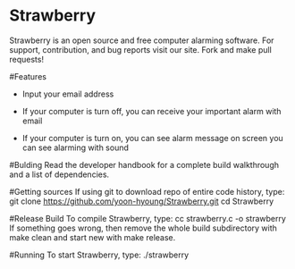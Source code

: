 # Strawberry
Strawberry is an open source and free computer alarming software.
For support, contribution, and bug reports visit our site.
Fork and make pull requests!


#Features
* Input your email address

* If your computer is turn off, 
you can receive your important alarm with email

* If your computer is turn on, 
you can see alarm message on screen
you can see alarming with sound


#Bulding
Read the developer handbook for a complete build walkthrough and a list of dependencies.

#Getting sources
If using git to download repo of entire code history, type:
git clone https://github.com/yoon-hyoung/Strawberry.git
cd Strawberry

#Release Build
To compile Strawberry, type:
cc strawberry.c -o strawberry
If something goes wrong, then remove the whole build subdirectory with make clean and start new with make release.

#Running
To start Strawberry, type:
./strawberry
